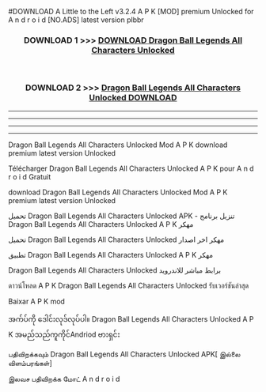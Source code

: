 #DOWNLOAD A Little to the Left v3.2.4 A P K [MOD] premium Unlocked for A n d r o i d [NO.ADS] latest version plbbr 



<div align="center">

<h3>DOWNLOAD 1 >>> <a href="https://downloadmod1.web.app/?judul=Dragon Ball Legends All Characters Unlocked ">DOWNLOAD Dragon Ball Legends All Characters Unlocked </a></h3><br>

<h3>DOWNLOAD 2 >>> <a href="https://downloadmod1.web.app/?judul=Dragon Ball Legends All Characters Unlocked ">Dragon Ball Legends All Characters Unlocked  DOWNLOAD </a></h3>

</div>


----------------------------------------------------------

----------------------------------------------------------

----------------------------------------------------------

----------------------------------------------------------


Dragon Ball Legends All Characters Unlocked  Mod A P K download premium latest version Unlocked

Télécharger Dragon Ball Legends All Characters Unlocked  A P K pour A n d r o i d Gratuit

download Dragon Ball Legends All Characters Unlocked  Mod A P K premium latest version Unlocked

تحميل Dragon Ball Legends All Characters Unlocked  APK - تنزيل برنامج Dragon Ball Legends All Characters Unlocked  A P K مهكر

تحميل Dragon Ball Legends All Characters Unlocked  مهكر اخر اصدار

تطبيق Dragon Ball Legends All Characters Unlocked  A P K مهكر

Dragon Ball Legends All Characters Unlocked  برابط مباشر للاندرويد

ดาวน์โหลด A P K Dragon Ball Legends All Characters Unlocked  รับเวอร์ชันล่าสุด

Baixar A P K mod

အက်ပ်ကို ဒေါင်းလုဒ်လုပ်ပါ။ Dragon Ball Legends All Characters Unlocked  A P K အမည်သည်ကူကိုင်Andriod ဗားရှင်း

பதிவிறக்கவும் Dragon Ball Legends All Characters Unlocked  APK[ இல்லை விளம்பரங்கள்] 
 
இலவச பதிவிறக்க மோட் A n d r o i d



